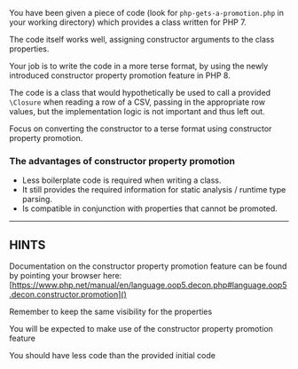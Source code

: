 You have been given a piece of code (look for `php-gets-a-promotion.php` in your working directory) which provides a class written for PHP 7.

The code itself works well, assigning constructor arguments to the class properties.

Your job is to write the code in a more terse format, by using the newly introduced constructor property promotion feature in PHP 8.

The code is a class that would hypothetically be used to call a provided `\Closure` when reading a row of a CSV, passing in the appropriate row values, but the implementation logic is not important and thus left out.

Focus on converting the constructor to a terse format using constructor property promotion.

### The advantages of constructor property promotion

* Less boilerplate code is required when writing a class.
* It still provides the required information for static analysis / runtime type parsing.
* Is compatible in conjunction with properties that cannot be promoted.


----------------------------------------------------------------------
## HINTS

Documentation on the constructor property promotion feature can be found by pointing your browser here:
[https://www.php.net/manual/en/language.oop5.decon.php#language.oop5.decon.constructor.promotion]()

Remember to keep the same visibility for the properties

You will be expected to make use of the constructor property promotion feature

You should have less code than the provided initial code


